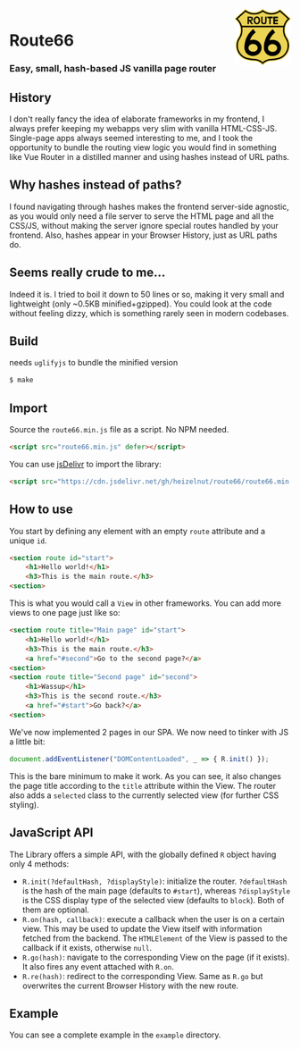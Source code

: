 <img align=right width=100 height=100 src="logo.svg" alt="logo">

# Route66
### Easy, small, hash-based JS vanilla page router
## History
I don't really fancy the idea of elaborate frameworks in my frontend, I always prefer keeping my webapps very slim with vanilla HTML-CSS-JS.
Single-page apps always seemed interesting to me, and I took the opportunity to bundle the routing view logic you would find in something like Vue Router in a distilled manner and using hashes instead of URL paths.

## Why hashes instead of paths?
I found navigating through hashes makes the frontend server-side agnostic, as you would only need a file server to serve the HTML page and all the CSS/JS, without making the server ignore special routes handled by your frontend.
Also, hashes appear in your Browser History, just as URL paths do.

## Seems really crude to me...
Indeed it is. I tried to boil it down to 50 lines or so, making it very small and lightweight (only ~0.5KB minified+gzipped).
You could look at the code without feeling dizzy, which is something rarely seen in modern codebases.

## Build
needs `uglifyjs` to bundle the minified version
```sh
$ make
```

## Import
Source the `route66.min.js` file as a script. No NPM needed.
```html
<script src="route66.min.js" defer></script>
```
You can use [jsDelivr](https://www.jsdelivr.com) to import the library:
```html
<script src="https://cdn.jsdelivr.net/gh/heizelnut/route66/route66.min.js"></script>
```

## How to use
You start by defining any element with an empty `route` attribute and a unique `id`.
```html
<section route id="start">
	<h1>Hello world!</h1>
	<h3>This is the main route.</h3>
<section>
```
This is what you would call a `View` in other frameworks.
You can add more views to one page just like so:
```html
<section route title="Main page" id="start">
	<h1>Hello world!</h1>
	<h3>This is the main route.</h3>
	<a href="#second">Go to the second page?</a>
<section>
<section route title="Second page" id="second">
	<h1>Wassup</h1>
	<h3>This is the second route.</h3>
	<a href="#start">Go back?</a>
<section>
```

We've now implemented 2 pages in our SPA. We now need to tinker with JS a little bit:
```js
document.addEventListener("DOMContentLoaded", _ => { R.init() });
```
This is the bare minimum to make it work. As you can see, it also changes the page title according to the `title` attribute within the View. The router also adds a `selected` class to the currently selected view (for further CSS styling).

## JavaScript API
The Library offers a simple API, with the globally defined `R` object having only 4 methods:
  + `R.init(?defaultHash, ?displayStyle)`: initialize the router. `?defaultHash` is the hash of the main page (defaults to `#start`), whereas `?displayStyle` is the CSS display type of the selected view (defaults to `block`). Both of them are optional.
  + `R.on(hash, callback)`: execute a callback when the user is on a certain view. This may be used to update the View itself with information fetched from the backend. The `HTMLElement` of the View is passed to the callback if it exists, otherwise `null`.
  + `R.go(hash)`: navigate to the corresponding View on the page (if it exists). It also fires any event attached with `R.on`.
  + `R.re(hash)`: redirect to the corresponding View. Same as `R.go` but overwrites the current Browser History with the new route.

## Example
You can see a complete example in the `example` directory.
